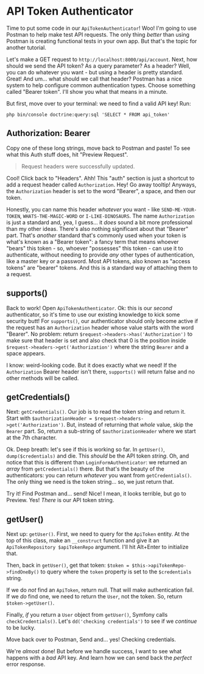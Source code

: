# API Token Authenticator

Time to put some code in our `ApiTokenAuthenticator`! Woo! I'm going to use Postman
to help make test API requests. The only thing *better* than using Postman is creating
functional tests in your own app. But that's the topic for another tutorial.

Let's make a GET request to `http://localhost:8000/api/account`. Next, how should
we send the API token? As a query parameter? As a header? Well, you can do whatever
you want - but using a header is pretty standard. Great! And um... what should we
call that header? Postman has a nice system to help configure common authentication
types. Choose something called "Bearer token". I'll show you what that means in a
minute.

But first, move over to your terminal: we need to find a valid API key! Run:

```terminal
php bin/console doctrine:query:sql 'SELECT * FROM api_token'
```

## Authorization: Bearer

Copy one of these long strings, move back to Postman and paste! To see what this
Auth stuff does, hit "Preview Request".

> Request headers were successfully updated.

Cool! Click back to "Headers". Ahh! This "auth" section is just a shortcut to add
a request header called `Authorization`. Hey! Go away tooltip! Anyways, the `Authorization`
header is set to the word "Bearer", a space, and then our token.

Honestly, you can name this header *whatever* you want - like
`SEND-ME-YOUR-TOKEN`, `WHATS-THE-MAGIC-WORD` or `I-LIKE-DINOSAURS`. The name
`Authorization` is just a standard and, yea, I guess... it *does* sound a bit more
professional than my other ideas. There's also nothing significant about that
"Bearer" part. That's *another* standard that's commonly used when your token is
what's known as a "Bearer token": a fancy term that means whoever "bears" this
token - so, whoever "possesses" this token - can use it to authenticate, without
needing to provide *any* other types of authentication, like a master key or a password.
Most API tokens, also known as "access tokens" are "bearer" tokens. And this is a
standard way of attaching them to a request.

## supports()

Back to work! Open `ApiTokenAuthenticator`. Ok: this is our *second* authenticator,
so it's time to use our existing knowledge to kick some security butt! For `supports()`,
our authenticator should only become active if the request has an `Authorization`
header whose value starts with the word "Bearer". No problem: return
`$request->headers->has('Authorization')` to make sure that header is set and also check
that 0 is the position inside `$request->headers->get('Authorization')` where the
string `Bearer` and a space appears.

I know: weird-looking code. But it does exactly what we need! If the `Authorization`
Bearer header isn't there, `supports()` will return false and no other methods will
be called.

## getCredentials()

Next: `getCredentials()`. Our job is to read the token string and return it.
Start with `$authorizationHeader = $request->headers->get('Authorization')`. But,
instead of returning that *whole* value, skip the `Bearer` part. So, return a sub-string
of `$authorizationHeader` where we start at the 7th character.

Ok. Deep breath: let's see if this is working so far. In `getUser()`, `dump($credentials)`
and die. This *should* be the API token *string*. Oh, and notice that this is different
than `LoginFormAuthenticator`: we returned an *array* from `getCredentials()` there.
But that's the beauty of the authenticators: you can return *whatever* you want
from `getCredentials()`. The only thing we need is the token string... so, we just
return that.

Try it! Find Postman and... send! Nice! I mean, it looks terrible, but go to Preview.
Yes! *There* is our API token string.

## getUser()

Next up: `getUser()`. First, we need to query for the `ApiToken` entity. At the
top of this class, make an `__construct` function and give it an
`ApiTokenRepository $apiTokenRepo` argument. I'll hit Alt+Enter to initialize that.

Then, back in `getUser()`, get that token: `$token = $this->apiTokenRepo->findOneBy()`
to query where the `token` property is set to the `$credentials` string.

If we do *not* find an `ApiToken`, return null. That will make authentication fail.
If we *do* find one, we need to return the `User`, not the token. So, return
`$token->getUser()`.

Finally, *if* you return a `User` object from `getUser()`, Symfony calls
`checkCredentials()`. Let's `dd('checking credentials')` to see if we *continue*
to be lucky.

Move back over to Postman, Send and... yes! Checking credentials.

We're *almost* done! But before we handle success, I want to see what happens
with a *bad* API key. And learn how we can send back the *perfect* error response.
